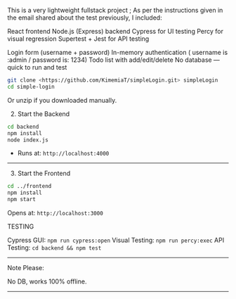 
This is a very lightweight fullstack project ; As per the instructions given in the email shared about the test previously, I included:

 React frontend
 Node.js (Express) backend
 Cypress for UI testing
 Percy for visual regression
 Supertest + Jest for API testing


 Login form (username + password)
 In-memory authentication ( username is :admin / password is: 1234)
 Todo list with add/edit/delete
 No database — quick to run and test




```bash
git clone <https://github.com/KimemiaT/simpleLogin.git> simpleLogin
cd simple-login
```
 Or unzip if you downloaded manually.



2. Start the Backend

```bash
cd backend
npm install
node index.js
```

- Runs at: `http://localhost:4000`

---

3. Start the Frontend

```bash
cd ../frontend
npm install
npm start
```

 Opens at: `http://localhost:3000`


TESTING

Cypress GUI: `npm run cypress:open`
Visual Testing: `npm run percy:exec`
API Testing: `cd backend && npm test`

---

 Note Please:

 No DB, works 100% offline.

---
